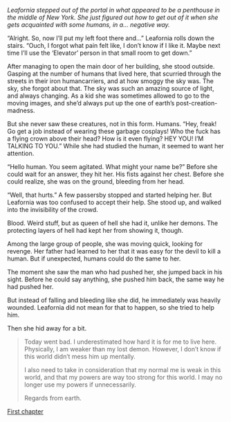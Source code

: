 *Leafornia stepped out of the portal in what appeared to be a  penthouse in the middle of New York. She just figured out how to get out of it when she gets acquainted with some humans, in a… negative way.*

“Alright. So, now I’ll put my left foot there and…” Leafornia rolls down the stairs.
“Ouch, I forgot what pain felt like, I don’t know if I like it. Maybe next  time I’ll use the ‘Elevator’ person in that small room to get down.”

After managing to open the main door of her building, she stood  outside. Gasping at the number of humans that lived here, that scurried  through the streets in their iron humancarriers, and at how smoggy the  sky was.
The sky, she forgot about that. The sky was such an amazing  source of light, and always changing. As a kid she was sometimes allowed to go to the moving images, and she’d always put up the one of earth’s  post-creation-madness.

But she never saw these creatures, not in this form. Humans.
“Hey, freak! Go get a job instead of wearing these garbage cosplays! Who the  fuck has a flying crown above their head? How is it even flying? HEY  YOU! I’M TALKING TO YOU.”
While she had studied the human, it seemed to want her attention.

“Hello human. You seem agitated. What might your name be?”
Before  she could wait for an answer, they hit her. His fists against her chest. Before she could realize, she was on the ground, bleeding from her  head.

“Well, that hurts.”
A few passersby stopped and started helping  her. But Leafornia was too confused to accept their help. She stood up,  and walked into the invisibility of the crowd.

Blood. Weird stuff, but as queen of hell she had it, unlike her demons.
The protecting layers of hell had kept her from showing it, though.

Among the large group of people, she was moving quick, looking for  revenge. Her father had learned to her that it was easy for the devil to kill a human. But if unexpected, humans could do the same to her.

The moment she saw the man who had pushed her, she jumped back in his sight. Before he could say anything, she pushed him back, the same way  he had pushed her. 

But instead of falling and bleeding like she did, he immediately was  heavily wounded. Leafornia did not mean for that to happen, so she tried to help him.

Then she hid away for a bit.

> Today went bad. I underestimated  how hard it is for me to live here. Physically, I am weaker than my lost demon. However, I don’t know if this world didn’t mess him up mentally.
>
> I also need to take in consideration that my normal me is weak in this  world, and that my powers are way too strong for this world. I may no  longer use my powers if unnecessarily.
>
> Regards from earth.

[First chapter](/blog?p=posts/stories/leafornia-1)